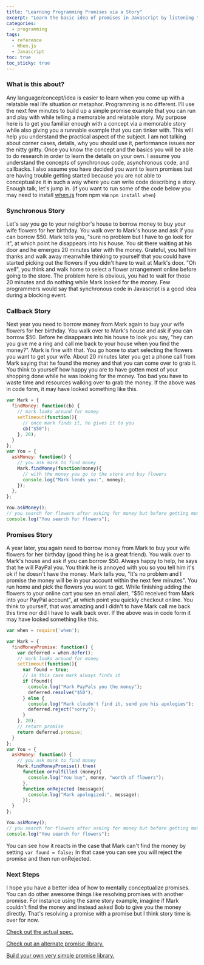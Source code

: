 ```yaml
---
title: "Learning Programming Promises via a Story" 
excerpt: "Learn the basic idea of promises in Javascript by listening to this story. The code examples may be JS but the story is language agnostic"
categories:
  - programming
tags:
  - reference
  - When.js
  - Javascript
toc: true
toc_sticky: true
---
```

### What is this about?
Any language/concept/idea is easier to learn when you come up with a relatable real life situation or metaphor. Programming is no different. I'll use the next few minutes to build up a simple promise example that you can run and play with while telling a memorable and relatable story.
My purpose here is to get you familiar enough with a concept via a memorable story while also giving you a runnable example that you can tinker with. This will help you understand the practical aspect of the subject. I am not talking about corner cases, details, why you should use it, performance issues nor the nitty gritty. Once you know the concept and the basics you will be able to do research in order to learn the details on your own.
I assume you understand the concepts of synchronous code, asynchronous code, and callbacks. I also assume you have decided you want to learn promises but are having trouble getting started because you are not able to conceptualize it in such a way where you can write code describing a story.
Enough talk, let's jump in. (if you want to run some of the code below you may need to install [when.js](https://github.com/cujojs/when) from npm via `npm install when`)

### Synchronous Story

Let's say you go to your neighbor's house to borrow money to buy your wife flowers for her birthday. You walk over to Mark's house and ask if you can borrow $50. Mark tells you, "sure no problem but I have to go look for it", at which point he disappears into his house. You sit there waiting at his door and he emerges 20 minutes later with the money. Grateful, you tell him thanks and walk away meanwhile thinking to yourself that you could have started picking out the flowers if you didn't have to wait at Mark's door. "Oh well", you think and walk home to select a flower arrangement online before going to the store.
The problem here is obvious, you had to wait for those 20 minutes and do nothing while Mark looked for the money. Few programmers would say that synchronous code in Javascript is a good idea during a blocking event.

### Callback Story

Next year you need to borrow money from Mark again to buy your wife flowers for her birthday. You walk over to Mark's house and ask if you can borrow $50. Before he disappears into his house to look you say, "hey can you give me a ring and call me back to your house when you find the money?". Mark is fine with that. You go home to start selecting the flowers you want to get your wife. About 20 minutes later you get a phone call from Mark saying that he found the money and that you can come over to grab it. 
You think to yourself how happy you are to have gotten most of your shopping done while he was looking for the money. Too bad you have to waste time and resources walking over to grab the money.
If the above was in code form, it may have looked something like this.

```javascript
var Mark = {
  findMoney: function(cb) {
    // mark looks around for money
    setTimeout(function(){
      // once mark finds it, he gives it to you
      cb("$50");
    }, 20);
  }
};
var You = {
  askMoney: function() {
    // you ask mark to find money
    Mark.findMoney(function(money){
      // with the money you go to the store and buy flowers
      console.log("Mark lends you:", money);
    });
  },
};

You.askMoney();
// you search for flowers after asking for money but before getting money
console.log("You search for flowers");
```

### Promises Story

A year later, you again need to borrow money from Mark to buy your wife flowers for her birthday (good thing he is a great friend). You walk over to Mark's house and ask if you can borrow $50. Always happy to help, he says that he will PayPal you. You think he is annoyed with you so you tell him it's ok if he doesn't have the money. Mark tells you, "It's no problem and I promise the money will be in your account within the next few minutes".
You run home and pick the flowers you want to get. While finishing adding the flowers to your online cart you see an email alert, "$50 received from Mark into your PayPal account", at which point you quickly checkout online. You think to yourself, that was amazing and I didn't  to have Mark call me back this time nor did I have to walk back over.
If the above was in code form it may have looked something like this.

```javascript
var when = require('when');

var Mark = {
  findMoneyPromise: function() {
    var deferred = when.defer();
    // mark looks around for money
    setTimeout(function(){
      var found = true;
      // in this case mark always finds it
      if (found){
        console.log("Mark PayPals you the money");
        deferred.resolve("$50");
      } else {
        console.log("Mark cloudn't find it, send you his apologies");
        deferred.reject("sorry");
      }
    }, 20);
    // return promise
    return deferred.promise;
  }
};
var You = {
  askMoney: function() {
    // you ask mark to find money
    Mark.findMoneyPromise().then(
      function onFulfilled (money){
        console.log("You buy", money, "worth of flowers");
      },
      function onRejected (message){
        console.log("Mark apologized:", message);
      });
  }
};

You.askMoney();
// you search for flowers after asking for money but before getting money
console.log("You search for flowers");

```
You can see how it reacts in the case that Mark can't find the money by setting 
`var found = false;` In that case you can see you will reject the promise and then run onRejected.

### Next Steps
I hope you have a better idea of how to mentally conceptualize promises. You can do other awesome things like resolving promises with another promise. For instance using the same story example, imagine if Mark couldn't find the money and instead asked Bob to give you the money directly. That's resolving a promise with a promise but I think story time is over for now.

[Check out the actual spec.](https://promisesaplus.com/)

[Check out an alternate promise library.](https://github.com/petkaantonov/bluebird)

[Build your own very simple promise library.](http://modernjavascript.blogspot.com/2013/08/promisesa-understanding-by-doing.html)
